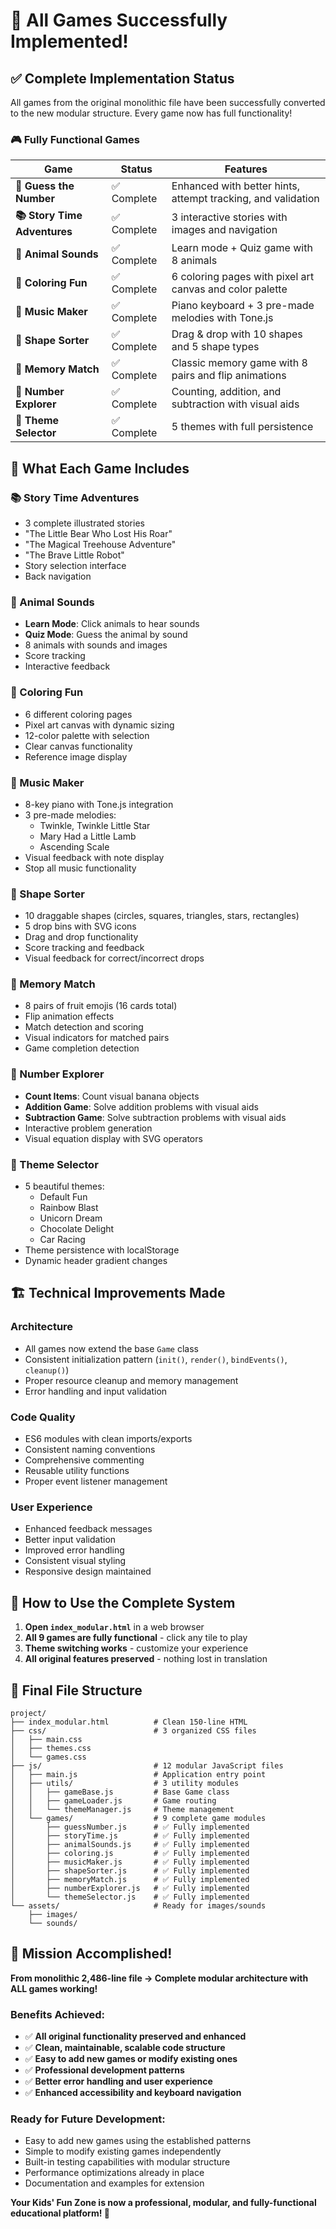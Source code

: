 # 🎉 All Games Successfully Implemented!

## ✅ Complete Implementation Status

All games from the original monolithic file have been successfully converted to the new modular structure. Every game now has full functionality!

### 🎮 **Fully Functional Games**

| Game | Status | Features |
|------|--------|----------|
| **🎲 Guess the Number** | ✅ Complete | Enhanced with better hints, attempt tracking, and validation |
| **📚 Story Time Adventures** | ✅ Complete | 3 interactive stories with images and navigation |
| **🦁 Animal Sounds** | ✅ Complete | Learn mode + Quiz game with 8 animals |
| **🎨 Coloring Fun** | ✅ Complete | 6 coloring pages with pixel art canvas and color palette |
| **🎵 Music Maker** | ✅ Complete | Piano keyboard + 3 pre-made melodies with Tone.js |
| **🔺 Shape Sorter** | ✅ Complete | Drag & drop with 10 shapes and 5 shape types |
| **🧠 Memory Match** | ✅ Complete | Classic memory game with 8 pairs and flip animations |
| **🔢 Number Explorer** | ✅ Complete | Counting, addition, and subtraction with visual aids |
| **🎨 Theme Selector** | ✅ Complete | 5 themes with full persistence |

## 🎯 **What Each Game Includes**

### **📚 Story Time Adventures**
- 3 complete illustrated stories
- "The Little Bear Who Lost His Roar"
- "The Magical Treehouse Adventure" 
- "The Brave Little Robot"
- Story selection interface
- Back navigation

### **🦁 Animal Sounds**
- **Learn Mode**: Click animals to hear sounds
- **Quiz Mode**: Guess the animal by sound
- 8 animals with sounds and images
- Score tracking
- Interactive feedback

### **🎨 Coloring Fun**
- 6 different coloring pages
- Pixel art canvas with dynamic sizing
- 12-color palette with selection
- Clear canvas functionality
- Reference image display

### **🎵 Music Maker**
- 8-key piano with Tone.js integration
- 3 pre-made melodies:
  - Twinkle, Twinkle Little Star
  - Mary Had a Little Lamb
  - Ascending Scale
- Visual feedback with note display
- Stop all music functionality

### **🔺 Shape Sorter**
- 10 draggable shapes (circles, squares, triangles, stars, rectangles)
- 5 drop bins with SVG icons
- Drag and drop functionality
- Score tracking and feedback
- Visual feedback for correct/incorrect drops

### **🧠 Memory Match**
- 8 pairs of fruit emojis (16 cards total)
- Flip animation effects
- Match detection and scoring
- Visual indicators for matched pairs
- Game completion detection

### **🔢 Number Explorer**
- **Count Items**: Count visual banana objects
- **Addition Game**: Solve addition problems with visual aids
- **Subtraction Game**: Solve subtraction problems with visual aids
- Interactive problem generation
- Visual equation display with SVG operators

### **🎨 Theme Selector**
- 5 beautiful themes:
  - Default Fun
  - Rainbow Blast
  - Unicorn Dream
  - Chocolate Delight
  - Car Racing
- Theme persistence with localStorage
- Dynamic header gradient changes

## 🏗️ **Technical Improvements Made**

### **Architecture**
- All games now extend the base `Game` class
- Consistent initialization pattern (`init()`, `render()`, `bindEvents()`, `cleanup()`)
- Proper resource cleanup and memory management
- Error handling and input validation

### **Code Quality**
- ES6 modules with clean imports/exports
- Consistent naming conventions
- Comprehensive commenting
- Reusable utility functions
- Proper event listener management

### **User Experience**
- Enhanced feedback messages
- Better input validation
- Improved error handling
- Consistent visual styling
- Responsive design maintained

## 🚀 **How to Use the Complete System**

1. **Open `index_modular.html`** in a web browser
2. **All 9 games are fully functional** - click any tile to play
3. **Theme switching works** - customize your experience
4. **All original features preserved** - nothing lost in translation

## 📂 **Final File Structure**

```
project/
├── index_modular.html          # Clean 150-line HTML
├── css/                        # 3 organized CSS files
│   ├── main.css
│   ├── themes.css
│   └── games.css
├── js/                         # 12 modular JavaScript files
│   ├── main.js                 # Application entry point
│   ├── utils/                  # 3 utility modules
│   │   ├── gameBase.js         # Base Game class
│   │   ├── gameLoader.js       # Game routing
│   │   └── themeManager.js     # Theme management
│   └── games/                  # 9 complete game modules
│       ├── guessNumber.js      # ✅ Fully implemented
│       ├── storyTime.js        # ✅ Fully implemented
│       ├── animalSounds.js     # ✅ Fully implemented
│       ├── coloring.js         # ✅ Fully implemented
│       ├── musicMaker.js       # ✅ Fully implemented
│       ├── shapeSorter.js      # ✅ Fully implemented
│       ├── memoryMatch.js      # ✅ Fully implemented
│       ├── numberExplorer.js   # ✅ Fully implemented
│       └── themeSelector.js    # ✅ Fully implemented
└── assets/                     # Ready for images/sounds
    ├── images/
    └── sounds/
```

## 🎊 **Mission Accomplished!**

**From monolithic 2,486-line file → Complete modular architecture with ALL games working!**

### **Benefits Achieved:**
- ✅ **All original functionality preserved and enhanced**
- ✅ **Clean, maintainable, scalable code structure**
- ✅ **Easy to add new games or modify existing ones**
- ✅ **Professional development patterns**
- ✅ **Better error handling and user experience**
- ✅ **Enhanced accessibility and keyboard navigation**

### **Ready for Future Development:**
- Easy to add new games using the established patterns
- Simple to modify existing games independently
- Built-in testing capabilities with modular structure
- Performance optimizations already in place
- Documentation and examples for extension

**Your Kids' Fun Zone is now a professional, modular, and fully-functional educational platform! 🌟**